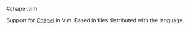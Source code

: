 #chapel.vim

Support for [Chapel](http://chapel.cray.com/) in Vim. Based in files
distributed with the language.
